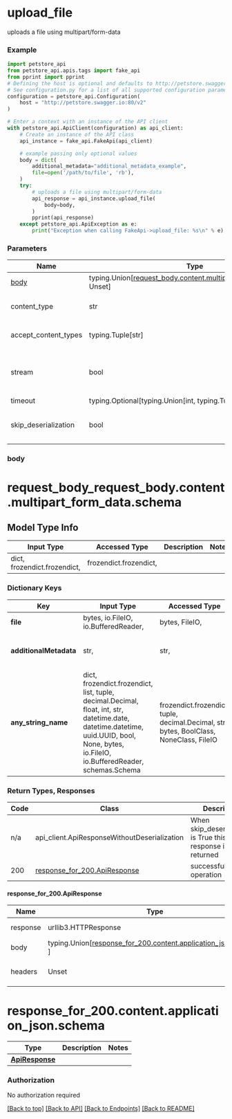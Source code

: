<a name="top"></a>
# **upload_file**
<a name="upload_file"></a>

uploads a file using multipart/form-data

### Example

```python
import petstore_api
from petstore_api.apis.tags import fake_api
from pprint import pprint
# Defining the host is optional and defaults to http://petstore.swagger.io:80/v2
# See configuration.py for a list of all supported configuration parameters.
configuration = petstore_api.Configuration(
    host = "http://petstore.swagger.io:80/v2"
)

# Enter a context with an instance of the API client
with petstore_api.ApiClient(configuration) as api_client:
    # Create an instance of the API class
    api_instance = fake_api.FakeApi(api_client)

    # example passing only optional values
    body = dict(
        additional_metadata="additional_metadata_example",
        file=open('/path/to/file', 'rb'),
    )
    try:
        # uploads a file using multipart/form-data
        api_response = api_instance.upload_file(
            body=body,
        )
        pprint(api_response)
    except petstore_api.ApiException as e:
        print("Exception when calling FakeApi->upload_file: %s\n" % e)
```
### Parameters

Name | Type | Description  | Notes
------------- | ------------- | ------------- | -------------
[body](#request_body) | typing.Union[[request_body.content.multipart_form_data.schema](#request_body.content.multipart_form_data.schema), Unset] | optional, default is unset |
content_type | str | optional, default is 'multipart/form-data' | Selects the schema and serialization of the request body
accept_content_types | typing.Tuple[str] | default is ('application/json', ) | Tells the server the content type(s) that are accepted by the client
stream | bool | default is False | if True then the response.content will be streamed and loaded from a file like object. When downloading a file, set this to True to force the code to deserialize the content to a FileSchema file
timeout | typing.Optional[typing.Union[int, typing.Tuple]] | default is None | the timeout used by the rest client
skip_deserialization | bool | default is False | when True, headers and body will be unset and an instance of api_client.ApiResponseWithoutDeserialization will be returned

### <a id="request_body" >body</a>
# <a id="request_body_request_body.content.multipart_form_data.schema" >request_body_request_body.content.multipart_form_data.schema</a>

## Model Type Info
Input Type | Accessed Type | Description | Notes
------------ | ------------- | ------------- | -------------
dict, frozendict.frozendict,  | frozendict.frozendict,  |  |

### Dictionary Keys
Key | Input Type | Accessed Type | Description | Notes
------------ | ------------- | ------------- | ------------- | -------------
**file** | bytes, io.FileIO, io.BufferedReader,  | bytes, FileIO,  | file to upload |
**additionalMetadata** | str,  | str,  | Additional data to pass to server | [optional]
**any_string_name** | dict, frozendict.frozendict, list, tuple, decimal.Decimal, float, int, str, datetime.date, datetime.datetime, uuid.UUID, bool, None, bytes, io.FileIO, io.BufferedReader, schemas.Schema | frozendict.frozendict, tuple, decimal.Decimal, str, bytes, BoolClass, NoneClass, FileIO | any string name can be used but the value must be the correct type | [optional]

### Return Types, Responses

Code | Class | Description
------------- | ------------- | -------------
n/a | api_client.ApiResponseWithoutDeserialization | When skip_deserialization is True this response is returned
200 | [response_for_200.ApiResponse](#response_for_200.ApiResponse) | successful operation

#### <a id="response_for_200.ApiResponse" >response_for_200.ApiResponse</a>
Name | Type | Description  | Notes
------------- | ------------- | ------------- | -------------
response | urllib3.HTTPResponse | Raw response |
body | typing.Union[[response_for_200.content.application_json.schema](#response_for_200.content.application_json.schema), ] |  |
headers | Unset | headers were not defined |

# <a id="response_for_200.content.application_json.schema" >response_for_200.content.application_json.schema</a>
Type | Description  | Notes
------------- | ------------- | -------------
[**ApiResponse**](../../../components/schema/api_response.ApiResponse.md) |  | 


### Authorization

No authorization required

[[Back to top]](#top) [[Back to API]](../FakeApi.md) [[Back to Endpoints]](../../../../README.md#Endpoints) [[Back to README]](../../../../README.md)
